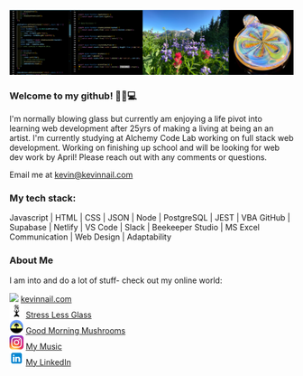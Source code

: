 ![banner](banner.png)

### Welcome to my github! 👋😎💻

I'm normally blowing glass but currently am enjoying a life pivot into learning web development after 25yrs of making a living at being an an artist. I'm currently studying at Alchemy Code Lab working on full stack web development. Working on finishing up school and will be looking for web dev work by April! Please reach out with any comments or questions.

Email me at kevin@kevinnail.com

### My tech stack:

Javascript | HTML | CSS | JSON | Node | PostgreSQL | JEST | VBA
GitHub | Supabase | Netlify | VS Code | Slack | Beekeeper Studio | MS Excel
Communication | Web Design | Adaptability

### About Me

I am into and do a lot of stuff- check out my online world:

<img src="ico2.ico" width="25px"/> [kevinnail.com](https://www.kevinnail.com/) <br>
<img src="slg.jpg" width="25px"/> [Stress Less Glass](https://www.instagram.com/stresslessglass/) <br>
<img src="gm.jpg" width="25px"/> [ Good Morning Mushrooms](https://www.instagram.com/good_morning_mushrooms/)<br>
<img src="ig.png" width="25px"/> [My Music](https://www.instagram.com/kevinnail_music/)<br>
<img src="li.png" width="25px"/> [My LinkedIn](https://www.linkedin.com/in/kevinnail/) <br>
